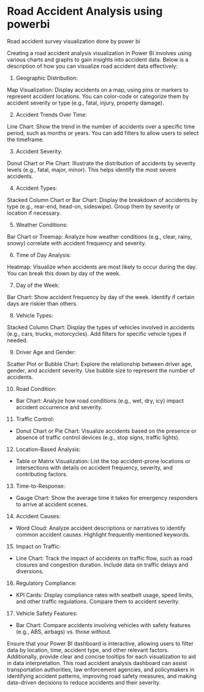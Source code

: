 # Road Accident Analysis using powerbi
Road accident survey visualization done by power bi

Creating a road accident analysis visualization in Power BI involves using various charts and graphs to gain insights into accident data. Below is a description of how you can visualize road accident data effectively:

1. Geographic Distribution:

Map Visualization: Display accidents on a map, using pins or markers to represent accident locations. You can color-code or categorize them by accident severity or type (e.g., fatal, injury, property damage).

2. Accident Trends Over Time:

Line Chart: Show the trend in the number of accidents over a specific time period, such as months or years. You can add filters to allow users to select the timeframe.

3. Accident Severity:

Donut Chart or Pie Chart: Illustrate the distribution of accidents by severity levels (e.g., fatal, major, minor). This helps identify the most severe accidents.

4. Accident Types:

Stacked Column Chart or Bar Chart: Display the breakdown of accidents by type (e.g., rear-end, head-on, sideswipe). Group them by severity or location if necessary.

5. Weather Conditions:

Bar Chart or Treemap: Analyze how weather conditions (e.g., clear, rainy, snowy) correlate with accident frequency and severity.

6. Time of Day Analysis:

Heatmap: Visualize when accidents are most likely to occur during the day. You can break this down by day of the week.

7. Day of the Week:

Bar Chart: Show accident frequency by day of the week. Identify if certain days are riskier than others.

8. Vehicle Types:

Stacked Column Chart: Display the types of vehicles involved in accidents (e.g., cars, trucks, motorcycles). Add filters for specific vehicle types if needed.

9. Driver Age and Gender:

Scatter Plot or Bubble Chart: Explore the relationship between driver age, gender, and accident severity. Use bubble size to represent the number of accidents.

10. Road Condition:

- Bar Chart: Analyze how road conditions (e.g., wet, dry, icy) impact accident occurrence and severity.

11. Traffic Control:

- Donut Chart or Pie Chart: Visualize accidents based on the presence or absence of traffic control devices (e.g., stop signs, traffic lights).

12. Location-Based Analysis:

- Table or Matrix Visualization: List the top accident-prone locations or intersections with details on accident frequency, severity, and contributing factors.

13. Time-to-Response:

- Gauge Chart: Show the average time it takes for emergency responders to arrive at accident scenes.

14. Accident Causes:

- Word Cloud: Analyze accident descriptions or narratives to identify common accident causes. Highlight frequently mentioned keywords.

15. Impact on Traffic:

- Line Chart: Track the impact of accidents on traffic flow, such as road closures and congestion duration. Include data on traffic delays and diversions.

16. Regulatory Compliance:

- KPI Cards: Display compliance rates with seatbelt usage, speed limits, and other traffic regulations. Compare them to accident severity.

17. Vehicle Safety Features:

- Bar Chart: Compare accidents involving vehicles with safety features (e.g., ABS, airbags) vs. those without.

Ensure that your Power BI dashboard is interactive, allowing users to filter data by location, time, accident type, and other relevant factors. Additionally, provide clear and concise tooltips for each visualization to aid in data interpretation. This road accident analysis dashboard can assist transportation authorities, law enforcement agencies, and policymakers in identifying accident patterns, improving road safety measures, and making data-driven decisions to reduce accidents and their severity.






